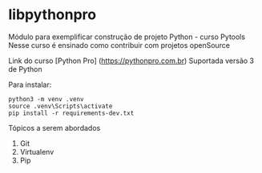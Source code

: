 # libpythonpro
Módulo para exemplificar construção de projeto Python - curso Pytools
Nesse curso é ensinado como contribuir com projetos openSource

Link do curso [Python Pro] (https://pythonpro.com.br)
Suportada versão 3 de Python

Para instalar:
```console
python3 -m venv .venv
source .venv\Scripts\activate
pip install -r requirements-dev.txt
```
Tópicos a serem abordados
1. Git
2. Virtualenv
3. Pip